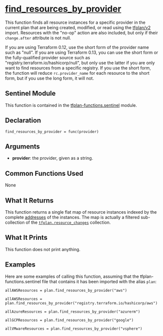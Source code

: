 # [find_resources_by_provider](../tfplan-functions.sentinel#L37)
This function finds all resource instances for a specific provider in the current plan that are being created, modified, or read using the [tfplan/v2](https://www.terraform.io/docs/cloud/sentinel/import/tfplan-v2.html) import. Resources with the "no-op" action are also included, but only if their `change.after` attribute is not null.

If you are using Terraform 0.12, use the short form of the provider name such as "null". If you are using Terraform 0.13, you can use the short form or the fully-qualified provider source such as "registry.terraform.io/hashicorp/null", but only use the latter if you are only want to find resources from a specific registry. If you use the short form, the function will reduce `rc.provider_name` for each resource to the short form, but if you use the long form, it will not.

## Sentinel Module
This function is contained in the [tfplan-functions.sentinel](../tfplan-functions.sentinel) module.

## Declaration
`find_resources_by_provider = func(provider)`

## Arguments
* **provider**: the provider, given as a string.

## Common Functions Used
None

## What It Returns
This function returns a single flat map of resource instances indexed by the complete [addresses](https://www.terraform.io/docs/internals/resource-addressing.html) of the instances. The map is actually a filtered sub-collection of the [`tfplan.resource_changes`](https://www.terraform.io/docs/cloud/sentinel/import/tfplan-v2.html#the-resource_changes-collection) collection.

## What It Prints
This function does not print anything.

## Examples
Here are some examples of calling this function, assuming that the tfplan-functions.sentinel file that contains it has been imported with the alias `plan`:
```
allAWSResources = plan.find_resources_by_provider("aws")

allAWSResources = plan.find_resources_by_provider("registry.terraform.io/hashicorp/aws")

allAzureResources = plan.find_resources_by_provider("azurerm")

allGCPResources = plan.find_resources_by_provider("google")

allVMwareResources = plan.find_resources_by_provider("vsphere")
```
